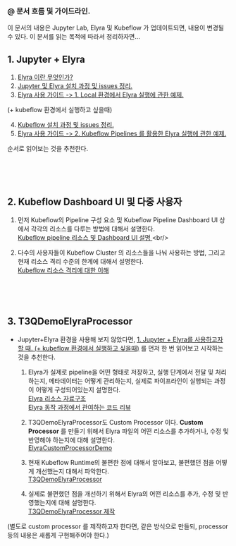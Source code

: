 ### @ 문서 흐름 및 가이드라인.

이 문서의 내용은 Jupyter Lab, Elyra 및 Kubeflow 가 업데이트되면, 내용이 변경될 수 있다. 이 문서를 읽는 목적에 따라서 정리하자면...

## 1. Jupyter + Elyra

  1) [Elyra 이란 무엇인가?](http://lab.t3q.co.kr:9999/kaist-co-op/jupyterwithelyraproject/-/wikis/Elyra-%EC%9D%B4%EB%9E%80-%EB%AC%B4%EC%97%87%EC%9D%B8%EA%B0%80%3F)
  2) [Jupyter 및 Elyra 설치 과정 및 issues 정리.](http://lab.t3q.co.kr:9999/kaist-co-op/jupyterwithelyraproject/-/wikis/Jupyter-%EB%B0%8F-Elyra-%EC%84%A4%EC%B9%98-%EA%B3%BC%EC%A0%95-%EB%B0%8F-issues-%EC%A0%95%EB%A6%AC)
  3) [Elyra 사용 가이드 -> 1. Local 환경에서 Elyra 실행에 관한 예제.](https://github.com/elyra-ai/examples/tree/master/pipelines/introduction-to-generic-pipelines)

(+ kubeflow 환경에서 실행하고 싶을때)<br/>

  4) [Kubeflow 설치 과정 및 issues 정리.](http://lab.t3q.co.kr:9999/kaist-co-op/jupyterwithelyraproject/-/wikis/Kubeflow-%EC%84%A4%EC%B9%98-%EA%B3%BC%EC%A0%95-%EB%B0%8F-issues-%EC%A0%95%EB%A6%AC.)
  5) [Elyra 사용 가이드 -> 2. Kubeflow Pipelines 를 활용한 Elyra 실행에 관한 예제.](https://github.com/elyra-ai/examples/tree/master/pipelines/run-generic-pipelines-on-apache-airflow)

  순서로 읽어보는 것을 추천한다.

<br/>
<br/>
<br/>

## 2. Kubeflow Dashboard UI 및 다중 사용자

  1) 먼저 Kubeflow의 Pipeline 구성 요소 및 Kubeflow Pipeline Dashboard UI 상에서 각각의 리소스를 다루는 방법에 대해서 설명한다.<br/>
  [ Kubeflow pipeline 리소스 및 Dashboard UI 설명 ](http://lab.t3q.co.kr:9999/kaist-co-op/jupyterwithelyraproject/-/wikis/Kubeflow-pipeline-%EB%A6%AC%EC%86%8C%EC%8A%A4-%EB%B0%8F-Dashboard-UI-%EC%84%A4%EB%AA%85.)<br/>

  2) 다수의 사용자들이 Kubeflow Cluster 의 리소스들을 나눠 사용하는 방법, 그리고 현재 리소스 격리 수준의 한계에 대해서 설명한다.<br/>
  [ Kubeflow 리소스 격리에 대한 이해 ](http://lab.t3q.co.kr:9999/kaist-co-op/jupyterwithelyraproject/-/wikis/Kubeflow-%EB%A6%AC%EC%86%8C%EC%8A%A4-%EA%B2%A9%EB%A6%AC%EC%97%90-%EB%8C%80%ED%95%9C-%EC%9D%B4%ED%95%B4)

<br/>
<br/>
<br/>

## 3. T3QDemoElyraProcessor

- Jupyter+Elyra 환경을 사용해 보지 않았다면, [1. Jupyter + Elyra를 사용하고자 할 때. (+ kubeflow 환경에서 실행하고 싶을때)](http://lab.t3q.co.kr:9999/kaist-co-op/jupyterwithelyraproject/-/wikis/%23-%EB%AC%B8%EC%84%9C-%ED%9D%90%EB%A6%84-%EB%B0%8F-%EA%B0%80%EC%9D%B4%EB%93%9C%EB%9D%BC%EC%9D%B8.#1-jupyter-elyra) 를 먼저 한 번 읽어보고 시작하는 것을 추천한다.<br/>

  1) Elyra가 실제로 pipeline을 어떤 형태로 저장하고, 실행 단계에서 전달 및 처리하는지, 메타데이터는 어떻게 관리하는지, 실제로 파이프라인이 실행되는 과정이 어떻게 구성되어있는지 설명한다.<br/>
  [ Elyra 리소스 자료구조 ](http://lab.t3q.co.kr:9999/kaist-co-op/jupyterwithelyraproject/-/wikis/Elyra-%EB%A6%AC%EC%86%8C%EC%8A%A4-%EC%9E%90%EB%A3%8C%EA%B5%AC%EC%A1%B0)<br/>
  [ Elyra 동작 과정에서 관여하는 코드 리뷰 ](http://lab.t3q.co.kr:9999/kaist-co-op/jupyterwithelyraproject/-/wikis/Elyra-%EB%8F%99%EC%9E%91-%EA%B3%BC%EC%A0%95%EC%97%90%EC%84%9C-%EA%B4%80%EC%97%AC%ED%95%98%EB%8A%94-%EC%BD%94%EB%93%9C-%EB%A6%AC%EB%B7%B0)

  2) T3QDemoElyraProcessor도 Custom Processor 이다. **Custom Processor** 를 만들기 위해서 Elyra 파일의 어떤 리소스를 추가하거나, 수정 및 반영해야 하는지에 대해 설명한다.<br/>
  [ ElyraCustomProcessorDemo ](http://lab.t3q.co.kr:9999/kaist-co-op/jupyterwithelyraproject/-/wikis/ElyraCustomProcessorDemo)

  3) 현재 Kubeflow Runtime의 불편한 점에 대해서 알아보고, 불편했던 점을 어떻게 개선했는지 대해서 파악한다.<br/>
  [ T3QDemoElyraProcessor ](http://lab.t3q.co.kr:9999/kaist-co-op/jupyterwithelyraproject/-/wikis/T3QDemoElyraProcessor)

  4) 실제로 불편했던 점을 개선하기 위해서 Elyra의 어떤 리소스를 추가, 수정 및 반영했는지에 대해 설명한다.<br/>
  [ T3QDemoElyraProcessor 제작 ](http://lab.t3q.co.kr:9999/kaist-co-op/jupyterwithelyraproject/-/wikis/T3QDemoElyraProcessor%EC%A0%9C%EC%9E%91)

(별도로 custom processor 를 제작하고자 한다면, 같은 방식으로 만들되, processor 등의 내용은 새롭게 구현해주어야 한다.)